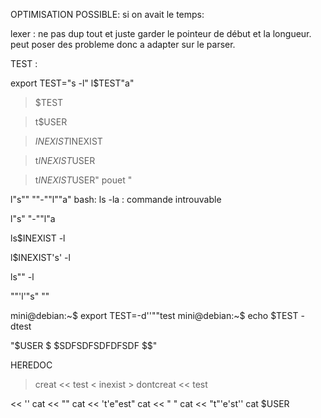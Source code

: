 OPTIMISATION POSSIBLE: si on avait le temps:

lexer : ne pas dup tout et juste garder le pointeur de début et la longueur.
peut poser des probleme donc a adapter sur le parser.

TEST : 

export TEST="s -l"
l$TEST"a"
> $TEST

> t$USER

> $INEXIST$INEXIST

> t$INEXIST$USER

> t$INEXIST$USER" pouet "

 l"s"" ""-""l""a"
bash: ls -la : commande introuvable

l"s" "-""l"a

ls$INEXIST -l

l$INEXIST's' -l

ls"" -l

""'l'"s" ""

mini@debian:~$ export TEST=-d''""test
mini@debian:~$ echo $TEST 
-dtest

 "$USER $ $SDFSDFSDFDFSDF $$"


 HEREDOC

> creat << test  < inexist > dontcreat << test

 << '' cat
 << "" cat
 << 't'e"est" cat
 << " " cat
  << "t"'e'st'' cat
    $USER